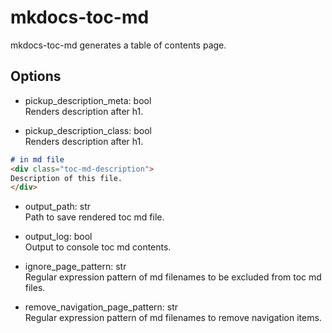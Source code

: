 # mkdocs-toc-md

mkdocs-toc-md generates a table of contents page.


## Options

* pickup_description_meta: bool  
Renders description after h1.

* pickup_description_class: bool  
Renders description after h1.


```md
# in md file
<div class="toc-md-description">
Description of this file. 
</div>
```

* output_path: str  
Path to save rendered toc md file.

* output_log: bool  
Output to console toc md contents.

* ignore_page_pattern: str  
Regular expression pattern of md filenames to be excluded from toc md files.

* remove_navigation_page_pattern: str  
Regular expression pattern of md filenames to remove navigation items.
